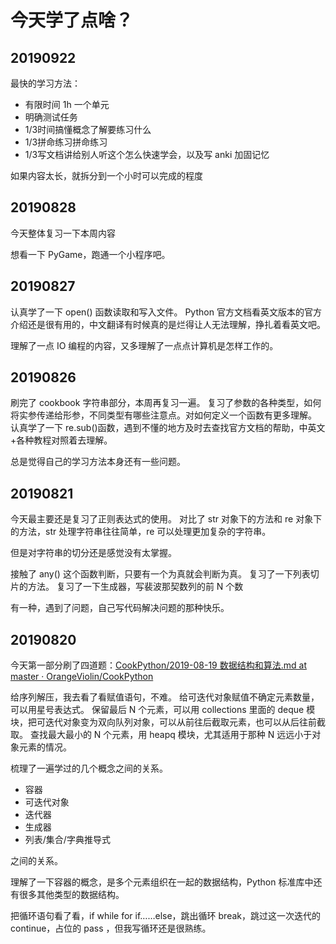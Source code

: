 # 今天学了点啥？

## 20190922

最快的学习方法：

- 有限时间 1h 一个单元
- 明确测试任务
- 1/3时间搞懂概念了解要练习什么
- 1/3拼命练习拼命练习
- 1/3写文档讲给别人听这个怎么快速学会，以及写 anki 加固记忆

如果内容太长，就拆分到一个小时可以完成的程度


## 20190828 

今天整体复习一下本周内容

想看一下  PyGame，跑通一个小程序吧。

## 20190827

认真学了一下 open() 函数读取和写入文件。
Python 官方文档看英文版本的官方介绍还是很有用的，中文翻译有时候真的是烂得让人无法理解，挣扎着看英文吧。

理解了一点 IO 编程的内容，又多理解了一点点计算机是怎样工作的。

## 20190826

刷完了 cookbook 字符串部分，本周再复习一遍。
复习了参数的各种类型，如何将实参传递给形参，不同类型有哪些注意点。对如何定义一个函数有更多理解。
认真学了一下 re.sub()函数，遇到不懂的地方及时去查找官方文档的帮助，中英文+各种教程对照着去理解。

总是觉得自己的学习方法本身还有一些问题。

## 20190821

今天最主要还是复习了正则表达式的使用。
对比了 str 对象下的方法和 re 对象下的方法，str 处理字符串往往简单，re 可以处理更加复杂的字符串。

但是对字符串的切分还是感觉没有太掌握。

接触了 any() 这个函数判断，只要有一个为真就会判断为真。
复习了一下列表切片的方法。
复习了一下生成器，写裴波那契数列的前 N 个数

有一种，遇到了问题，自己写代码解决问题的那种快乐。

## 20190820

今天第一部分刷了四道题：[CookPython/2019-08-19 数据结构和算法.md at master · OrangeViolin/CookPython](https://github.com/OrangeViolin/CookPython/blob/master/python3-cookbook/2019-08-19%20%E6%95%B0%E6%8D%AE%E7%BB%93%E6%9E%84%E5%92%8C%E7%AE%97%E6%B3%95.md)

给序列解压，我去看了看赋值语句，不难。
给可迭代对象赋值不确定元素数量，可以用星号表达式。
保留最后 N 个元素，可以用 collections 里面的 deque 模块，把可迭代对象变为双向队列对象，可以从前往后截取元素，也可以从后往前截取。
查找最大最小的 N 个元素，用 heapq 模块，尤其适用于那种 N 远远小于对象元素的情况。

梳理了一遍学过的几个概念之间的关系。

- 容器
- 可迭代对象
- 迭代器
- 生成器
- 列表/集合/字典推导式

之间的关系。

理解了一下容器的概念，是多个元素组织在一起的数据结构，Python 标准库中还有很多其他类型的数据结构。

把循环语句看了看，if while for if……else，跳出循环 break，跳过这一次迭代的 continue，占位的 pass ，但我写循环还是很熟练。


